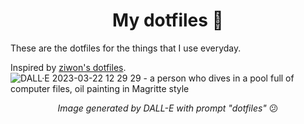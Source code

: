 <h1 align="center">My dotfiles 🥸</h1>

These are the dotfiles for the things that I use everyday.

Inspired by [ziwon's dotfiles](https://github.com/ziwon/dotfiles-m1).
![DALL·E 2023-03-22 12 29 29 - a person who dives in a pool full of computer files, oil painting in Magritte style](https://user-images.githubusercontent.com/25270576/226945136-fa3a7a2f-9255-41d9-8c3b-bdb459a29d7a.png)


<p align="center"><i>Image generated by DALL-E with prompt "dotfiles"</i> 😕</p>

